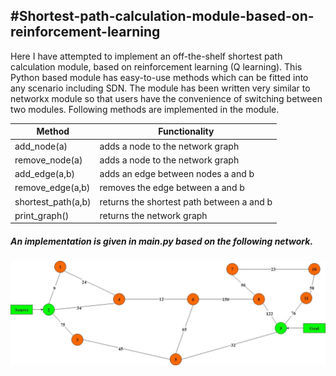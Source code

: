 #Shortest-path-calculation-module-based-on-reinforcement-learning
------------
Here I have attempted to implement an off-the-shelf shortest path calculation module, based on reinforcement learning (Q learning). This Python based module has easy-to-use methods which can be fitted into any scenario including SDN. The module has been written very similar to networkx module so that users have the convenience of switching between two modules. Following methods are implemented in the module.

| Method | Functionality  |
| ------------ | ------------ |
| add_node(a)  | adds a node to the network graph |
| remove_node(a)  | adds a node to the network graph  |
| add_edge(a,b)  | adds an edge between nodes a and b  |
| remove_edge(a,b)  | removes the edge between a and b  |
| shortest_path(a,b) | returns the shortest path between a and b  |
| print_graph()  | returns the network graph  |

##### An implementation is given in main.py based on the following network.

<img src = "network.jpg">
